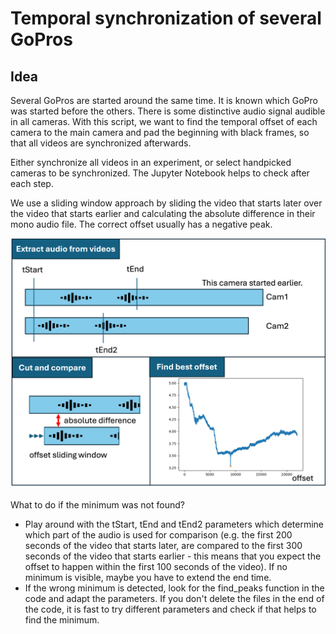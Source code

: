 # Temporal synchronization of several GoPros

## Idea

Several GoPros are started around the same time. It is known which GoPro was started before the others. There is some distinctive audio signal audible in all cameras. With this script, we want to find the temporal offset of each camera to the main camera and pad the beginning with black frames, so that all videos are synchronized afterwards.

Either synchronize all videos in an experiment, or select handpicked cameras to be synchronized. The Jupyter Notebook helps to check after each step.

We use a sliding window approach by sliding the video that starts later over the video that starts earlier and calculating the absolute difference in their mono audio file. The correct offset usually has a negative peak.

![](imgs/Sync.png)

What to do if the minimum was not found?
- Play around with the tStart, tEnd and tEnd2 parameters which determine which part of the audio is used for comparison (e.g. the first 200 seconds of the video that starts later, are compared to the first 300 seconds of the video that starts earlier - this means that you expect the offset to happen within the first 100 seconds of the video). If no minimum is visible, maybe you have to extend the end time.
- If the wrong minimum is detected, look for the find_peaks function in the code and adapt the parameters. If you don't delete the files in the end of the code, it is fast to try different parameters and check if that helps to find the minimum.